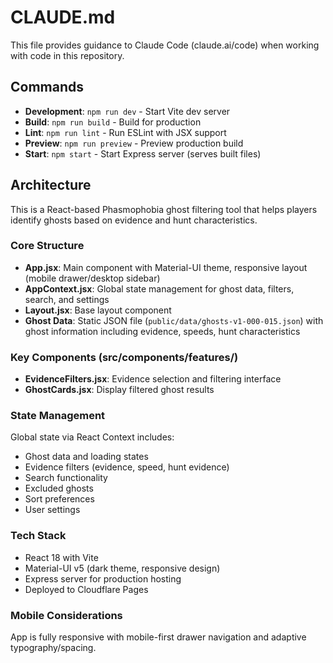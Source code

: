 # CLAUDE.md

This file provides guidance to Claude Code (claude.ai/code) when working with code in this repository.

## Commands

- **Development**: `npm run dev` - Start Vite dev server
- **Build**: `npm run build` - Build for production
- **Lint**: `npm run lint` - Run ESLint with JSX support
- **Preview**: `npm run preview` - Preview production build
- **Start**: `npm start` - Start Express server (serves built files)

## Architecture

This is a React-based Phasmophobia ghost filtering tool that helps players identify ghosts based on evidence and hunt characteristics.

### Core Structure
- **App.jsx**: Main component with Material-UI theme, responsive layout (mobile drawer/desktop sidebar)
- **AppContext.jsx**: Global state management for ghost data, filters, search, and settings
- **Layout.jsx**: Base layout component
- **Ghost Data**: Static JSON file (`public/data/ghosts-v1-000-015.json`) with ghost information including evidence, speeds, hunt characteristics

### Key Components (src/components/features/)
- **EvidenceFilters.jsx**: Evidence selection and filtering interface
- **GhostCards.jsx**: Display filtered ghost results

### State Management
Global state via React Context includes:
- Ghost data and loading states
- Evidence filters (evidence, speed, hunt evidence)
- Search functionality
- Excluded ghosts
- Sort preferences
- User settings

### Tech Stack
- React 18 with Vite
- Material-UI v5 (dark theme, responsive design)
- Express server for production hosting
- Deployed to Cloudflare Pages

### Mobile Considerations
App is fully responsive with mobile-first drawer navigation and adaptive typography/spacing.